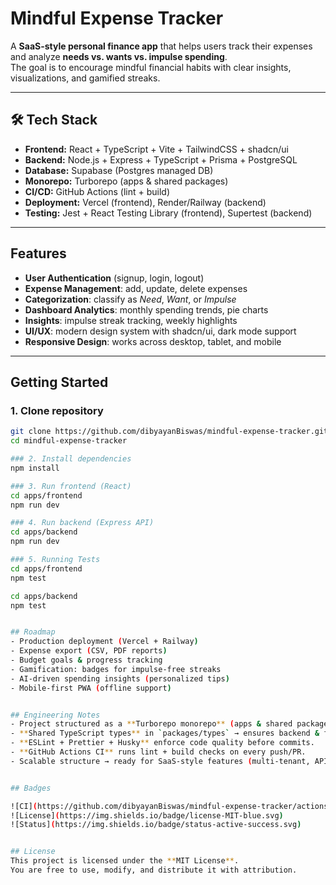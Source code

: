 # Mindful Expense Tracker

A **SaaS-style personal finance app** that helps users track their expenses and analyze **needs vs. wants vs. impulse spending**.  
The goal is to encourage mindful financial habits with clear insights, visualizations, and gamified streaks.  

---

## 🛠 Tech Stack
- **Frontend:** React + TypeScript + Vite + TailwindCSS + shadcn/ui  
- **Backend:** Node.js + Express + TypeScript + Prisma + PostgreSQL  
- **Database:** Supabase (Postgres managed DB)  
- **Monorepo:** Turborepo (apps & shared packages)  
- **CI/CD:** GitHub Actions (lint + build)  
- **Deployment:** Vercel (frontend), Render/Railway (backend)  
- **Testing:** Jest + React Testing Library (frontend), Supertest (backend)  

---

## Features
- **User Authentication** (signup, login, logout)  
- **Expense Management**: add, update, delete expenses  
- **Categorization**: classify as *Need*, *Want*, or *Impulse*  
- **Dashboard Analytics**: monthly spending trends, pie charts  
- **Insights**: impulse streak tracking, weekly highlights  
- **UI/UX**: modern design system with shadcn/ui, dark mode support  
- **Responsive Design**: works across desktop, tablet, and mobile  

---

## Getting Started

### 1. Clone repository
```bash
git clone https://github.com/dibyayanBiswas/mindful-expense-tracker.git
cd mindful-expense-tracker

### 2. Install dependencies
npm install

### 3. Run frontend (React)
cd apps/frontend
npm run dev

### 4. Run backend (Express API)
cd apps/backend
npm run dev

### 5. Running Tests
cd apps/frontend
npm test

cd apps/backend
npm test


## Roadmap
- Production deployment (Vercel + Railway)  
- Expense export (CSV, PDF reports)  
- Budget goals & progress tracking  
- Gamification: badges for impulse-free streaks  
- AI-driven spending insights (personalized tips)  
- Mobile-first PWA (offline support)  


## Engineering Notes
- Project structured as a **Turborepo monorepo** (apps & shared packages).  
- **Shared TypeScript types** in `packages/types` → ensures backend & frontend stay consistent.  
- **ESLint + Prettier + Husky** enforce code quality before commits.  
- **GitHub Actions CI** runs lint + build checks on every push/PR.  
- Scalable structure → ready for SaaS-style features (multi-tenant, APIs, etc).  


## Badges

![CI](https://github.com/dibyayanBiswas/mindful-expense-tracker/actions/workflows/ci.yml/badge.svg)
![License](https://img.shields.io/badge/license-MIT-blue.svg)
![Status](https://img.shields.io/badge/status-active-success.svg)


## License
This project is licensed under the **MIT License**.  
You are free to use, modify, and distribute it with attribution.  


